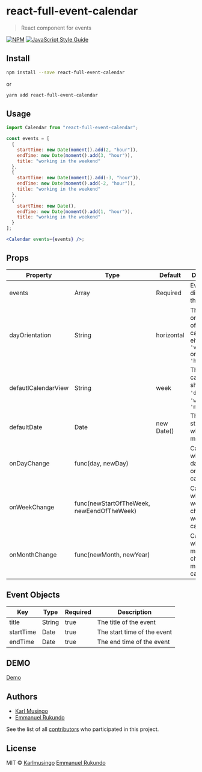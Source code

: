 # react-full-event-calendar

> React component for events

[![NPM](https://img.shields.io/npm/v/react-full-event-calendar.svg)](https://www.npmjs.com/package/react-full-event-calendar) [![JavaScript Style Guide](https://img.shields.io/badge/code_style-standard-brightgreen.svg)](https://standardjs.com)

## Install

```bash
npm install --save react-full-event-calendar
```

or

```bash
yarn add react-full-event-calendar
```

## Usage

```jsx
import Calendar from "react-full-event-calendar";

const events = [
  {
    startTime: new Date(moment().add(2, "hour")),
    endTime: new Date(moment().add(3, "hour")),
    title: "working in the weekend"
  },
  {
    startTime: new Date(moment().add(-3, "hour")),
    endTime: new Date(moment().add(-2, "hour")),
    title: "working in the weekend"
  },
  {
    startTime: new Date(),
    endTime: new Date(moment().add(1, "hour")),
    title: "working in the weekend"
  }
];

<Calendar events={events} />;
```

## Props

| Property            | Type                                      | Default    | Description                                                                |
| ------------------- | ----------------------------------------- | ---------- | -------------------------------------------------------------------------- |
| events              | Array                                     | Required   | Events to display on the calendar                                          |
| dayOrientation      | String                                    | horizontal | The orientation of the day calendar, either `'vertical'` or `'horizontal'` |
| defautlCalendarView | String                                    | week       | The default calendar to show, either `'day'`, `'week'` or `'month'`        |
| defaultDate         | Date                                      | new Date() | The date to start on when mounted                                          |
| onDayChange         | func(day, newDay)                         |            | Callback when the day change on day calendar                               |
| onWeekChange        | func(newStartOfTheWeek, newEendOfTheWeek) |            | Callback when the week change on week calendar                             |
| onMonthChange       | func(newMonth, newYear)                   |            | Callback when the month change on month calendar                           |

## Event Objects

| Key       | Type   | Required | Description                 |
| --------- | ------ | -------- | --------------------------- |
| title     | String | true     | The title of the event      |
| startTime | Date   | true     | The start time of the event |
| endTime   | Date   | true     | The end time of the event   |

## DEMO

[Demo](https://karlmusingo.github.io/react-calendar-from-scratch/)

## Authors

- [Karl Musingo](https://github.com/karlmusingo/)
- [Emmanuel Rukundo](https://github.com/EmyRukundo/)

See the list of all [contributors](https://github.com/Karlmusingo/react-full-event-calendar/contributors) who participated in this project.

## License

MIT © [Karlmusingo](https://github.com/Karlmusingo) [Emmanuel Rukundo](https://github.com/EmyRukundo/)
